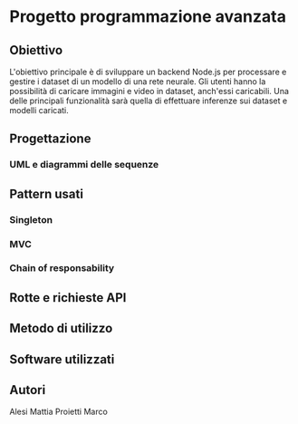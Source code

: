 # Progetto programmazione avanzata
## Obiettivo
L'obiettivo principale è di sviluppare un backend Node.js per processare e gestire i dataset di un modello di una rete neurale.
Gli utenti hanno la possibilità di caricare immagini e video in dataset, anch'essi caricabili.
Una delle principali funzionalità sarà quella di effettuare inferenze sui dataset e modelli caricati.
## Progettazione
### UML e diagrammi delle sequenze
## Pattern usati
### Singleton
### MVC
### Chain of responsability
## Rotte e richieste API

## Metodo di utilizzo
## Software utilizzati

## Autori
Alesi Mattia
Proietti Marco
